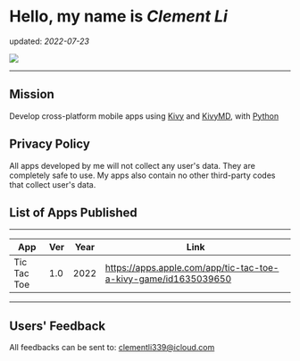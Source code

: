 # Hello, my name is *Clement Li*
updated: *2022-07-23*

![](https://lh3.googleusercontent.com/t4V79XH3j9b_fHcSwFgAGUbjr-OWcD9dfXcao-uXyv9d0d-MxPU_44XT-0Uw1BbUxTiZFhcHg-sxGdWPttBsx-8W29P8X-dy-gcAedMbed4eDJce8dfMPT6JyGzFsFSk_xZeLyL5nnHsNj7KHSN2cdWJazMjLFFBexaejX6K1vMLiFxKbqCfWEkKB4oCUV8UgfhPP558jEgFDsO2argPieUbeq555Aze9Miq9SE8HosL1f9WdzIQeagFwRxPp7EFOv3FPDHf3BBCfU85bUXXL66UzzkJ0w9Up0PdQhC3EusGHzipj8j8tnEze1GttJRbl2X7nbwNCvXKSHyVDA0kP52vDpoXFGE_qGvQheemUD7FvwSxsgndy5wt4xn6wHyNl5eriffOXzM_yYSYacsrAxkFsu00ovOucuPuMYaE3h7ZcfXPS5u1dyuvEEqV-4Hz0u5yHnqXhO7FuwJscaXKCjK3RTz1jWk6OKdYUrVG9RrQ1-uAdDWy07iRPGi4Ho-exGME3a78JYz3LOn3wGMk4I3pahFpVdqrKOc3IAjkSGSHHpWxJ9xMD59rg15PpBZH0lYaWFJ6Xxu_0zD32WFK51b9hYANkLdBFzaQq3fgSckROeFBYz4-2yrE0Bg43TckJIzQ0aGqqT5lHhrQZx_iZ5gfxCE4H3Ntlhq2FeugZvavul-DdwSVKNrJu7o8YSZqxbn0NvbkuV-27NkYByi_2mc2sD6_8MBBCpVeGlR_NlpmUeW-ROugK9mDFlEY8b8=w2556-h564-no?authuser=0)

---
## Mission
Develop cross-platform mobile apps using [Kivy](https://kivy.org/) and [KivyMD](https://kivymd.readthedocs.io/en/latest/), with [Python](https://www.python.org/)

## Privacy Policy
All apps developed by me will not collect any user's data.  They are completely safe to use. My apps also contain no other third-party codes that collect user's data.

## List of Apps Published
---
App         | Ver | Year | Link
---         |---  |--- | ---
Tic Tac Toe | 1.0 | 2022 | https://apps.apple.com/app/tic-tac-toe-a-kivy-game/id1635039650

---
## Users' Feedback
All feedbacks can be sent to: <clementli339@icloud.com>

